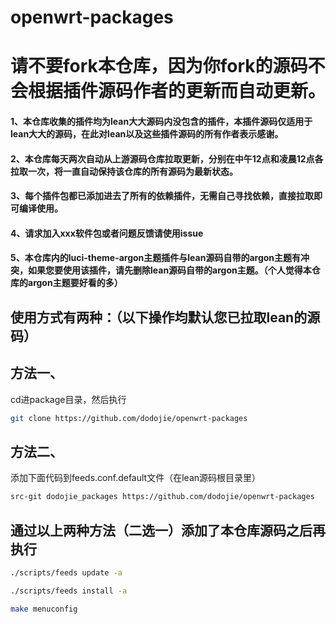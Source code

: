 # openwrt-packages

# 请不要fork本仓库，因为你fork的源码不会根据插件源码作者的更新而自动更新。

#### 1、本仓库收集的插件均为lean大大源码内没包含的插件，本插件源码仅适用于lean大大的源码，在此对lean以及这些插件源码的所有作者表示感谢。

#### 2、本仓库每天两次自动从上游源码仓库拉取更新，分别在中午12点和凌晨12点各拉取一次，将一直自动保持该仓库的所有源码为最新状态。

#### 3、每个插件包都已添加进去了所有的依赖插件，无需自己寻找依赖，直接拉取即可编译使用。

#### 4、请求加入xxx软件包或者问题反馈请使用issue

#### 5、本仓库内的luci-theme-argon主题插件与lean源码自带的argon主题有冲突，如果您要使用该插件，请先删除lean源码自带的argon主题。（个人觉得本仓库的argon主题要好看的多）



## 使用方式有两种：（以下操作均默认您已拉取lean的源码）

## 方法一、
cd进package目录，然后执行
```bash
git clone https://github.com/dodojie/openwrt-packages
```
 
## 方法二、
添加下面代码到feeds.conf.default文件（在lean源码根目录里）
```bash
src-git dodojie_packages https://github.com/dodojie/openwrt-packages
```


## 通过以上两种方法（二选一）添加了本仓库源码之后再执行
```bash
./scripts/feeds update -a
```
```bash
./scripts/feeds install -a
```
```bash
make menuconfig
```
